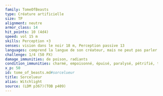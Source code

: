 ```yaml
---
family: TomeOfBeasts
type: Créature artificielle
size: TP
alignment: neutre
armor_class: 14
hit_points: 10 (4d4)
speed: vol 15 m
skills: Perception +3
senses: vision dans le noir 18 m, Perception passive 13
languages: comprend la langue de son créateur, mais ne peut pas parler
challenge: 1/4 (50 PX)
damage_immunities: de poison, radiants
condition_immunities: charmé, empoisonné, épuisé, paralysé, pétrifié, terrorisé
x_p: 50
id: tome_of_beasts.md#sorcelueur
title: Sorcelueur
alias: Witchlight
source: (LDM p367)(TOB p409)
---
```


